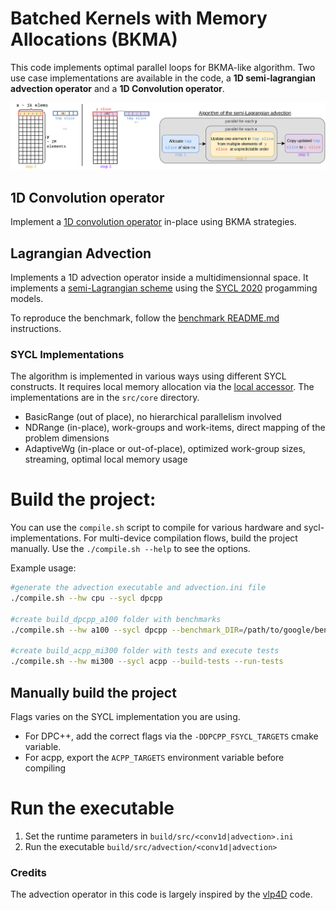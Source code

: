 # Batched Kernels with Memory Allocations (BKMA)

This code implements optimal parallel loops for BKMA-like algorithm. Two use case implementations are available in the code, a **1D semi-lagrangian advection operator** and a **1D Convolution operator**.

![Advection process](docs/fig/AdvectionProcess.png)

## 1D Convolution operator
Implement a [1D convolution operator](https://pytorch.org/docs/stable/generated/torch.nn.Conv1d.html) in-place using BKMA strategies.

## Lagrangian Advection

Implements a 1D advection operator inside a multidimensionnal space. It implements a [semi-Lagrangian scheme](https://en.wikipedia.org/wiki/Semi-Lagrangian_scheme) using the [SYCL 2020](https://registry.khronos.org/SYCL/specs/sycl-2020/html/sycl-2020.html) progamming models.

To reproduce the benchmark, follow the [benchmark README.md](benchmark/README.md) instructions.

### SYCL Implementations
The algorithm is implemented in various ways using different SYCL constructs. It requires local memory allocation via the [local accessor](https://registry.khronos.org/SYCL/specs/sycl-2020/html/sycl-2020.html#sec:accessor.local). The implementations are in the `src/core` directory.

- BasicRange (out of place), no hierarchical parallelism involved
- NDRange (in-place), work-groups and work-items, direct mapping of the problem dimensions
- AdaptiveWg (in-place or out-of-place), optimized work-group sizes, streaming, optimal local memory usage

# Build the project:
You can use the `compile.sh` script to compile for various hardware and sycl-implementations. For multi-device compilation flows, build the project manually.
Use the `./compile.sh --help` to see the options.

Example usage:
```sh
#generate the advection executable and advection.ini file
./compile.sh --hw cpu --sycl dpcpp 

#create build_dpcpp_a100 folder with benchmarks
./compile.sh --hw a100 --sycl dpcpp --benchmark_DIR=/path/to/google/benchmark/build 

#create build_acpp_mi300 folder with tests and execute tests
./compile.sh --hw mi300 --sycl acpp --build-tests --run-tests 
```

## Manually build the project
Flags varies on the SYCL implementation you are using.
- For DPC++, add the correct flags via the `-DDPCPP_FSYCL_TARGETS` cmake variable.
- For acpp, export the `ACPP_TARGETS` environment variable before compiling

# Run the executable
1. Set the runtime parameters in `build/src/<conv1d|advection>.ini`
2. Run the executable `build/src/advection/<conv1d|advection>`


### Credits
The advection operator in this code is largely inspired by the [vlp4D](https://github.com/yasahi-hpc/vlp4d) code.

